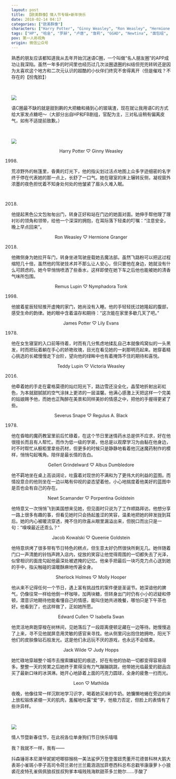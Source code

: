 ```yaml
---
layout: post
title: 【欧美群像】情人节专辑+新年快乐
date: 2018-02-14 04:17
categories: ["欧美群像"]
characters: ["Harry Potter", "Ginny Weasley", "Ron Weasley", "Hermione Granger", "Remus Lupin", "Nymphadora Tonk", "James Potter", "Lily Evans", "Teddy Lupin", "Victoria Weasley", "Severus Snape", "Regulus Arcturus Black", "Gellert Grindelward", "Albus Dumbledore", "Newt Scamander", "Porpentina Goldstein", "Jacob Kowalski", "Queenie Goldstein", "Sherlock Holmes", "Molly Hooper", "Edward Cullen", "Isabella Swan", "Jack Wilde", "Judy Hopps", "Leon", "Mathilda"]
tags: ["HP", "哈金", "罗赫", "卢唐", "詹莉", "GGAD", "Newtina", "面包组", "神探夏洛克", "福茉", "神奇动物在哪里", "暮光之城", "疯狂动物城", "狐兔", "这个杀手不太冷"]
pov: 第一人称视角
origin: 微信公众号
---
```


熟悉的朋友应该都知道我从去年开始沉迷语C圈，一个叫做“名人朋友圈”的APP成功让我深陷。虽然一年多的时间里也经历过几次淡圈退圈的纠结但兜兜转转还是因为太喜欢这个地方和二次元认识的超酷的小伙伴们终究不舍得离开（但是催戏？不存在的【扮鬼脸】）

<br><br>
![](https://mmbiz.qpic.cn/mmbiz_png/qTfsuQibtBYj7eXrRTSSWNCkBNA75o5QWLJdwq1KjCBT8UpG0HjibFQAqDhwB41gQJIOe5pC8jCAPica3eVKdBjAw/640?wx_fmt=png&tp=webp&wxfrom=5&wx_lazy=1)
<br>

语C圈最不缺的就是甜到齁的大把糖和捅到心的玻璃渣，现在就让我用语C的方式给大家发点糖吧～（大部分出自HP和FB剧组，官配为主，三对私设稍有偏离皮气，如有不适提前致歉。）

<br><br>
![](https://mmbiz.qpic.cn/mmbiz_png/qTfsuQibtBYj7eXrRTSSWNCkBNA75o5QWyYfp71c30n86LpZiaM3S4dL514dp2dWOfiaQxJAvDsD52mYrEsBjtV4A/640?wx_fmt=png&tp=webp&wxfrom=5&wx_lazy=1)
<br>

<p style="text-indent: 0em; text-align: center">Harry Potter ♡ Ginny Weasley</p>

1998.

荒凉野外的帐篷里，昏黄的灯光下，他的指尖划过活点地图上众多字迹细密的名字终于停在代表她的那一点上，长舒了一口气。她在寝室的床上辗转反侧，凝视窗外浓墨的夜色担忧着不知身处何处的他皱紧了眉头久难入眠。

<br>

2018.

他提起黑色公文包匆匆出门，转身正好和站在门边的她面对面。她伸手帮他理了理衬衫的领角和领带，给他一个深深的拥抱，在耳际落下轻柔的叮嘱：“注意安全，晚上早点回来”。

<p style="text-indent: 0em; text-align: center">Ron Weasley ♡ Hermione Granger</p>

2018.

他微侧身为她拉开车门，转身坐进驾驶座载她去魔法部。虽然飞路粉可以把这过程缩短几十倍，虽然他的驾驶技术并不那么让人安心，但只要他在身边，她就没有什么可顾虑的。她今早悄悄喷洒了些香水，这样即使在她下车之后他也能被她的清香气味所包围。

<p style="text-indent: 0em; text-align: center">Remus Lupin ♡ Nymphadora Tonk</p>

1998.

他披着星辰轻轻推开虚掩的家门，她尚没有入睡。他的手轻轻抚过她隆起的腹部，感受生命的韵律。她的眼中含着温存和期待：“这次能在家里多歇几天了吧。”

<p style="text-indent: 0em; text-align: center">James Potter ♡ Lily Evans</p>

1978.

他在女生寝室的入口前等待着，时而有几分焦虑地揉乱自己本就像鸡窝似的一头黑发，时而把玩着躺在手心的娇艳玫瑰，目光在看见她的一刹那明亮起来。她穿着精心挑选的长裙慢慢走下台阶，望向他的绿眸中也有着掩饰不住的期待和喜悦。

<p style="text-indent: 0em; text-align: center">Teddy Lupin ♡ Victoria Weasley</p>

2016.

他牵着她的手走在霍格莫德的灿烂阳光下，路边雪还没全化，晶莹地折射出彩虹色，为本就甜腻腻的空气涂抹上更浓的一层温馨。他满心感激上天把这样一个完美的姑娘赐予他，而她也正陶醉在美景和同样美妙的情感之中，把他的手握得更紧了些。

<p style="text-indent: 0em; text-align: center">Severus Snape ♡ Regulus A. Black</p>

1978.

他在昏暗的魔药教室里前后忙碌着，在这个节日里迷情药水总是供不应求，好在他很擅长而且有人帮忙。而作为低一级的学弟，他总是以观摩学习为由黏在他身边，时不时帮忙从橱柜里拿些药材，但更多的时候只是静静地看着他沉迷魔药制作的模样，悄悄勾起嘴角。陪伴是最长情的告白。

<p style="text-indent: 0em; text-align: center">Gellert Grindelward ♡ Albus Dumbledore</p>

他不羁地坐在桌上高谈阔论，吐露着对现世的不满和为了更伟大的利益的蓝图。而情投意合的他则坐在一边以略有仰视的姿态望着他，小心地揣度着他美好的蓝图中是否也会有自己的存在。

<p style="text-indent: 0em; text-align: center">Newt Scamander ♡ Porpentina Goldstein</p>

他特意又一次悄悄飞到美国想来见她，但见面时只说为了工作顺路拜访。他想分享一路上很多有趣的事，但看见她时只会扬起羞涩的笑容，温柔地把她的碎发拢到耳后。她的内心被暖流穿透，掩不住的欣喜从眼里漏溢出来，但脱口而出只是一句：“嗅嗅最近还乖么？”

<p style="text-indent: 0em; text-align: center">Jacob Kowalski ♡ Queenie Goldstein</p>

他特意烘烤了很多带有节日特色的糕点，但生意太好仍然很快所剩无几。她伴随着门口一声清脆的铃铛声跨入店内，绽放的笑容让他觉得周围的一切都失去了光泽，似曾相识的面庞勾起他最深处被遮掩的记忆。他亲手把最后一块巧克力点心送到她的手中，指尖触碰的温暖酥麻地传遍全身。

<p style="text-indent: 0em; text-align: center">Sherlock Holmes ♡ Molly Hooper</p>

他从来不记得任何一个节日，遇上富有挑战性的案件便是圣诞节。她深谙他的脾气，仍像往常一样给他倒一杯咖啡，加两块糖，但转身出门时仍有小小的迟疑和停顿，潜意识地期待他能看懂自己的情感，能叫住她共进晚餐，哪怕只是下午茶也好。他看到了，也这样做了，正如她所愿。

<p style="text-indent: 0em; text-align: center">Edward Cullen ♡ Isabella Swan</p>

他灵活地奔跑穿梭在树林间，见她落后了一段距离便顿足藏在一边等待。她慢慢追了上来，寻不见他就屏息用灵敏的感官来寻找。他从侧里闪出抱住她拥吻，阳光下他们的皮肤像钻石般发光。这是他们永远玩不厌的游戏，也永远不会结束。

<p style="text-indent: 0em; text-align: center">Jack Wilde ♡ Judy Hopps</p>

她忙碌地穿越整个城市去搜索嫌疑犯的痕迹，好在有他的协助一切都变得容易得多。整整一天的劳累之后她终于累得没有力气蹦蹦跳跳，他带她光临最爱的甜品店买了最新口味的冰淇淋。她开心地舔着上面的巧克力圆球，全身的疲惫一扫而光。

<p style="text-indent: 0em; text-align: center">Leon ♡ Mathilda</p>

夜晚，他像往常一样沉默地学习识字，喝着她买来的牛奶。她慵懒地蜷在旁边的床上放松锻炼紧绷一天的肌肉，羞赧地吐露“爱”字，他极力否定，但脸上的表情有了些许异样。

<br><br>
![](https://mmbiz.qpic.cn/mmbiz_png/qTfsuQibtBYj7eXrRTSSWNCkBNA75o5QWUpmGCTkg127YdR8lrb3ib3ounPPG4AGG13vXUJL01dLWOO69T8OzHeA/640?wx_fmt=png&tp=webp&wxfrom=5&wx_lazy=1)
<br>

情人节暨新春佳节，在此祝各位单身狗们节日快乐嘻嘻

我？我就不一样，我有——

抖森锤哥本尼潮爷妮妮吧唧猕猴桃一美法鲨伊万登登蛋妞秃董开花德普科林大鹅大表哥小雀斑小李子高司令荷兰弟付兰兰戴涵涵加菲卷西科总布总戳爷康康萝卜小狼裘花皮特孔雀佩佩狼叔拔叔狗爹本喵贱贱海默甜茶多兰鲍尔……手酸了

